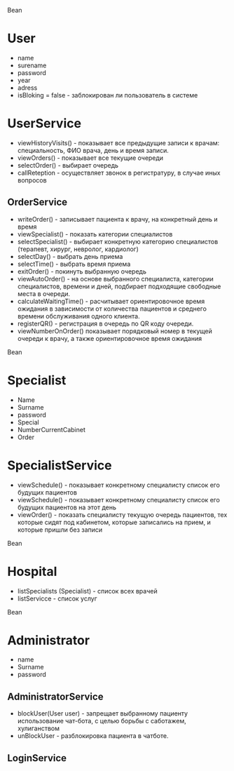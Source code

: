 Bean
# User
- name
- surename
- password
- year
- adress
- isBloking = false   - заблокирован ли пользователь в системе

# UserService
  
  - viewHistoryVisits()  - показывает все предыдущие записи к врачам: 
специальность, ФИО врача, день и время записи.  
- viewOrders() - показывает все текущие очереди
- selectOrder() - выбирает очередь
- callReteption - осуществляет звонок в регистратуру, в случае иных вопросов

## OrderService
- writeOrder() - записывает пациента к врачу, на конкретный день и время
- viewSpecialist() - показать категории специалистов
 - selectSpecialist() - выбирает конкретную категорию специалистов
  (терапевт, хирург, невролог, кардиолог) 
 - selectDay() - выбрать день приема
 - selectTime() - выбрать время приема
 - exitOrder() - покинуть выбранную очередь
 - viewAutoOrder() - на основе выбранного специалиста, категории специалистов, времени и дней, подбирает подходящие свободные места в очереди.
 - calculateWaitingTime() - расчитывает ориентировочное время ожидания   в зависимости от количества пациентов и среднего времени обслуживания одного клиента.
 - registerQR() - регистрация в очередь по QR коду очереди.
  - viewNumberOnOrder() показывает порядковый номер в текущей очереди к врачу, а также ориентировочное время ожидания

Bean
# Specialist
- Name
- Surname
- password
- Special
- NumberCurrentCabinet
- Order

# SpecialistService
- viewSchedule() - показывает конкретному специалисту список его будущих пациентов
- viewSchedule() - показывает конкретному специалисту список его будущих пациентов на этот день
- viewOrder() - показать специалисту текущую очередь пациентов, тех которые сидят под кабинетом,
которые записались на прием, и которые пришли без записи

Bean
# Hospital
- listSpecialists (Specialist) - список всех врачей
- listServicce - список услуг

Bean
# Administrator
- name
- Surname
- password

## AdministratorService
- blockUser(User user) - запрещает выбранному пациенту использование чат-бота, с целью борьбы с саботажем, хулиганством
- unBlockUser - разблокировка пациента в чатботе.

## LoginService
